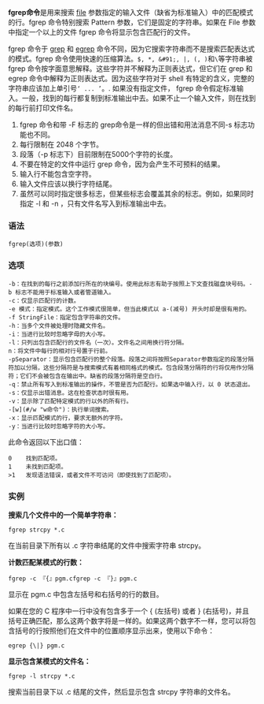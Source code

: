 **fgrep命令**是用来搜索 [file](#/file "file命令") 参数指定的输入文件（缺省为标准输入）中的匹配模式的行。fgrep 命令特别搜索 Pattern 参数，它们是固定的字符串。如果在 File 参数中指定一个以上的文件 fgrep 命令将显示包含匹配行的文件。

fgrep 命令于 [grep](#/grep "grep命令") 和 [egrep](#/egrep "egrep命令") 命令不同，因为它搜索字符串而不是搜索匹配表达式的模式。fgrep 命令使用快速的压缩算法。`$, *, &#91;, |, (, )`和`\`等字符串被 fgrep 命令按字面意思解释。这些字符并不解释为正则表达式，但它们在 grep 和 egrep 命令中解释为正则表达式。因为这些字符对于 shell 有特定的含义，完整的字符串应该加上单引号`‘ ... ’`。. 如果没有指定文件， fgrep 命令假定标准输入。一般，找到的每行都复制到标准输出中去。如果不止一个输入文件，则在找到的每行前打印文件名。

1.  fgrep 命令和带 -F 标志的 grep命令是一样的但出错和用法消息不同-s 标志功能也不同。
2.  每行限制在 2048 个字节。
3.  段落（-p 标志下）目前限制在5000个字符的长度。
4.  不要在特定的文件中运行 grep 命令，因为会产生不可预料的结果。
5.  输入行不能包含空字符。
6.  输入文件应该以换行字符结尾。
7.  虽然可以同时指定很多标志，但某些标志会覆盖其余的标志。例如，如果同时指定 -l 和 -n ，只有文件名写入到标准输出中去。

### 语法  

```
fgrep(选项)(参数)
```

### 选项  

```
-b：在找到的每行之前添加行所在的块编号。使用此标志有助于按照上下文查找磁盘块号码。-b 标志不能用于标准输入或者管道输入。
-c：仅显示匹配行的计数。
-e 模式：指定模式。这个工作模式很简单，但当此模式以 a-(减号) 开头时却是很有用的。
-f StringFile：指定包含字符串的文件。
-h：当多个文件被处理时隐藏文件名。
-i：当进行比较时忽略字母的大小写。
-l：只列出包含匹配行的文件名（一次）。文件名之间用换行符分隔。
n：将文件中每行的相对行号置于行前。
-pSeparator：显示包含匹配行的整个段落。段落之间将按照Separator参数指定的段落分隔符加以分隔，这些分隔符是与搜索模式有着相同格式的模式。包含段落分隔符的行将仅用作分隔符；它们不会被包含在输出中。缺省的段落分隔符是空白行。
-q：禁止所有写入到标准输出的操作，不管是否为匹配行。如果选中输入行，以 0 状态退出。
-s：仅显示出错消息。这在检查状态时很有用。
-v：显示除了匹配特定模式的行以外的所有行。
-[w](#/w "w命令")：执行单词搜索。
-x：显示匹配模式的行，要求无额外的字符。
-y：当进行比较时忽略字符的大小写。
```

此命令返回以下出口值：

```
0    找到匹配项。
1    未找到匹配项。
>1   发现语法错误，或者文件不可访问（即使找到了匹配项）。
```

### 实例  

**搜索几个文件中的一个简单字符串：**

```
fgrep strcpy *.c
```

在当前目录下所有以 .c 字符串结尾的文件中搜索字符串 strcpy。

**计数匹配某模式的行数：**

```
fgrep -c 『{』pgm.cfgrep -c 『}』pgm.c
```

显示在 pgm.c 中包含左括号和右括号的行的数目。

如果在您的 C 程序中一行中没有包含多于一个 { (左括号) 或者 } (右括号)，并且括号正确匹配，那么这两个数字将是一样的。如果这两个数字不一样，您可以将包含括号的行按照他们在文件中的位置顺序显示出来，使用以下命令：

```
egrep {\|} pgm.c
```

**显示包含某模式的文件名：**

```
fgrep -l strcpy *.c
```

搜索当前目录下以 .c 结尾的文件，然后显示包含 strcpy 字符串的文件名。
